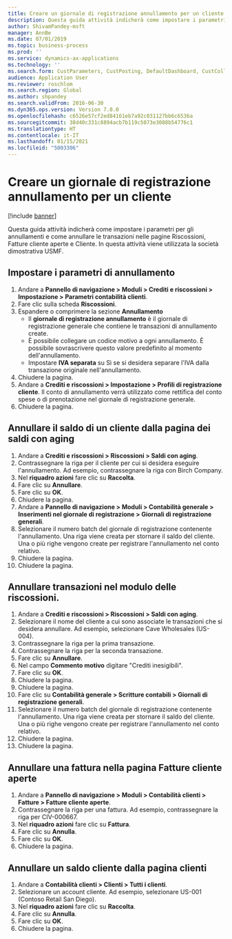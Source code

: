 ```yaml
---
title: Creare un giornale di registrazione annullamento per un cliente
description: Questa guida attività indicherà come impostare i parametri per gli annullamenti e come annullare le transazioni nelle pagine Riscossioni, Fatture cliente aperte e Cliente.
author: ShivamPandey-msft
manager: AnnBe
ms.date: 07/01/2019
ms.topic: business-process
ms.prod: ''
ms.service: dynamics-ax-applications
ms.technology: ''
ms.search.form: CustParameters, CustPosting, DefaultDashboard, CustCollectionsPoolsListPage, CustWriteOff, LedgerJournalTable, LedgerJournalTransDaily, CustCollections, CustOpenInvoicesListPage, CustTable
audience: Application User
ms.reviewer: roschlom
ms.search.region: Global
ms.author: shpandey
ms.search.validFrom: 2016-06-30
ms.dyn365.ops.version: Version 7.0.0
ms.openlocfilehash: c6526e57cf2ed84161eb7a92c031127bb6c6536a
ms.sourcegitcommit: 38d40c331c8894acb7b119c5073e3088b54776c1
ms.translationtype: HT
ms.contentlocale: it-IT
ms.lasthandoff: 01/15/2021
ms.locfileid: "5003306"
---
```

# <a name="create-a-write-off-journal-for-a-customer"></a>Creare un giornale di registrazione annullamento per un cliente

[!include [banner](../../includes/banner.md)]

Questa guida attività indicherà come impostare i parametri per gli annullamenti e come annullare le transazioni nelle pagine Riscossioni, Fatture cliente aperte e Cliente. In questa attività viene utilizzata la società dimostrativa USMF.


## <a name="set-up-the-write-off-parameters"></a>Impostare i parametri di annullamento
1. Andare a **Pannello di navigazione > Moduli > Crediti e riscossioni > Impostazione > Parametri contabilità clienti**.
2. Fare clic sulla scheda **Riscossioni**.
3. Espandere o comprimere la sezione **Annullamento**
    - Il **giornale di registrazione annullamento** è il giornale di registrazione generale che contiene le transazioni di annullamento create.  
    - È possibile collegare un codice motivo a ogni annullamento. È possibile sovrascrivere questo valore predefinito al momento dell'annullamento.  
    - Impostare **IVA separata** su Sì se si desidera separare l'IVA dalla transazione originale nell'annullamento.  
4. Chiudere la pagina.
5. Andare a **Crediti e riscossioni > Impostazione > Profili di registrazione cliente**. Il conto di annullamento verrà utilizzato come rettifica del conto spese o di prenotazione nel giornale di registrazione generale.
6. Chiudere la pagina.

## <a name="write-off-a-customer-balance-from-the-aged-balances-page"></a>Annullare il saldo di un cliente dalla pagina dei saldi con aging
1. Andare a **Crediti e riscossioni > Riscossioni > Saldi con aging**.
2. Contrassegnare la riga per il cliente per cui si desidera eseguire l'annullamento. Ad esempio, contrassegnare la riga con Birch Company.
3. Nel **riquadro azioni** fare clic su **Raccolta**.
4. Fare clic su **Annullare**.
5. Fare clic su **OK**.
6. Chiudere la pagina.
7. Andare a **Pannello di navigazione > Moduli > Contabilità generale > Inserimenti nel giornale di registrazione > Giornali di registrazione generali**.
8. Selezionare il numero batch del giornale di registrazione contenente l'annullamento. Una riga viene creata per stornare il saldo del cliente. Una o più righe vengono create per registrare l'annullamento nel conto relativo.  
9. Chiudere la pagina.
10. Chiudere la pagina.

## <a name="write-off-transactions-from-the-collections-form"></a>Annullare transazioni nel modulo delle riscossioni.
1. Andare a **Crediti e riscossioni > Riscossioni > Saldi con aging**.
2. Selezionare il nome del cliente a cui sono associate le transazioni che si desidera annullare. Ad esempio, selezionare Cave Wholesales (US-004).
3. Contrassegnare la riga per la prima transazione.
4. Contrassegnare la riga per la seconda transazione.
5. Fare clic su **Annullare**.
6. Nel campo **Commento motivo** digitare "Crediti inesigibili".
7. Fare clic su **OK**.
8. Chiudere la pagina.
9. Chiudere la pagina.
10. Fare clic su **Contabilità generale > Scritture contabili > Giornali di registrazione generali**.
11. Selezionare il numero batch del giornale di registrazione contenente l'annullamento. Una riga viene creata per stornare il saldo del cliente. Una o più righe vengono create per registrare l'annullamento nel conto relativo.  
12. Chiudere la pagina.
13. Chiudere la pagina.

## <a name="write-off-an-invoice-from-the-open-customers-invoices-page"></a>Annullare una fattura nella pagina Fatture cliente aperte
1. Andare a **Pannello di navigazione > Moduli > Contabilità clienti > Fatture > Fatture cliente aperte**.
2. Contrassegnare la riga per una fattura. Ad esempio, contrassegnare la riga per CIV-000667.
3. Nel **riquadro azioni** fare clic su **Fattura**.
4. Fare clic su **Annulla**.
5. Fare clic su **OK**.
6. Chiudere la pagina.

## <a name="write-off-a-customer-balance-from-the-customer-page"></a>Annullare un saldo cliente dalla pagina clienti
1. Andare a **Contabilità clienti > Clienti > Tutti i clienti**.
2. Selezionare un account cliente. Ad esempio, selezionare US-001 (Contoso Retail San Diego).
3. Nel **riquadro azioni** fare clic su **Raccolta**.
4. Fare clic su **Annulla**.
5. Fare clic su **OK**.
6. Chiudere la pagina.

